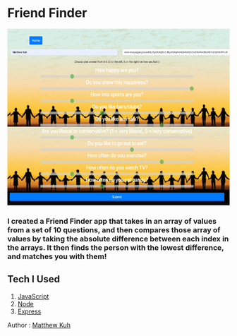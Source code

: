 # Friend Finder

<img src="friendfinderss.png" width=700 height=400>

### I created a Friend Finder app that takes in an array of values from a set of 10 questions, and then compares those array of values by taking the absolute difference between each index in the arrays.  It then finds the person with the lowest difference, and matches you with them!  

## Tech I Used

1. [JavaScript](https://www.w3schools.com/js/js_intro.asp)
2. [Node](https://nodejs.org/en/about/)
3. [Express](https://expressjs.com/)


Author : [Matthew Kuh](https://github.com/matkuh)